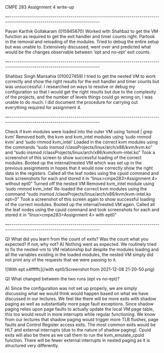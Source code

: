 CMPE 283 Assignment 4 write-up

—----------------------------------------------------------------------------------------------------------------------------

Pavan Karthik Gollakaram (015945670)
Worked with Shahbaz to get the VM function as required to get the exit handler and timer counts right. Partook in the removal and reloading of the modules. Tried to debug the entire setup but was unable to. Extensively discussed, went over and predicted what would be the changes observable between 'ept and no-ept' exit counts.


—----------------------------------------------------------------------------------------------------------------------------

Shahbaz Singh Mansahia (010027459)
I tried to get the nested VM to work correctly and show the right results for the exit handler and timer counts but was unsuccessful. I researched on ways to resolve or debug my configuration so that I would get the right results but due to the complexity of the projects, and the number of levels things could go wrong on, I was unable to do much. I did document the procedure for carrying out everything required for assignment 4.

—----------------------------------------------------------------------------------------------------------------------------

Check if kvm modules were loaded into the outer VM using ‘lsmod | grep kvm’
Removed both, the kvm and kvm_intel modules using ‘sudo rmmod kvm’ and ‘sudo rmmod kvm_intel’
Loaded in the correct  kvm modules using the commands “sudo insmod /classProjects/linux/arch/x86/kvm/kvm.ko” and “sudo insmod /classProjects/linux/arch/x86/kvm/kvm-intel.ko”
Took a screenshot of this screen to show successful loading of the correct modules.
Booted up the internal/nested VM which was set up in the previous assignments in hopes that it would now correctly show the right data in the registers.
Called all the leaf nodes using the cpuid command and took screenshots for each and stored it in “linux>cmpe283>Assignment 4> without ept0”
Turned off the nested VM
Removed kvm_intel module using ‘sudo rmmod kvm_intel’
Re-loaded the correct  kvm modules using the command “sudo insmod /classProjects/linux/arch/x86/kvm/kvm-intel.ko ept=0”
Took a screenshot of this screen again to show successful loading of the correct modules.
Booted up the internal/nested VM again.
Called all the leaf nodes using the cpuid command and took screenshots for each and stored it in “linux>cmpe283>Assignment 4> with ept0”

—----------------------------------------------------------------------------------------------------------------------------

Q) What did you learn from the count of exits? Was the count what you expected? If not, why not?
A)  Nothing went as expected. We routinely tried to fix the nested-vm to VM relationship but despite the modules loading and all the variables existing in the loaded modules, the nested VM simply did not print any of the requests that we were passing to it. 

![With ept x4fffffc](/with ept0/Screenshot from 2021-12-08 21-20-50.png)

Q) What changed between the two runs (ept vs no-ept)?

A) Since the configuration was not set up properly, we are simply discussing what we would think would happen based on what we have discussed in our lectures. We feel like there will be more exits with shadow paging as well as substantially more page fault exceptions. Since shadow paging relies upon page faults to actually update the local VM page table, this too would result in more interrupts while regular functioning. We know from our lectures that shadow paging would trigger more TLB flushes, page faults and Control Register access exits. The most common exits would be HLT and external interrupts (due to the nature of shadow paging). Cpuid exits will also be there as we call them to run the kvm_emulate_cpuid function. There will be fewer external interrupts in nested paging as it is structured very differently.
